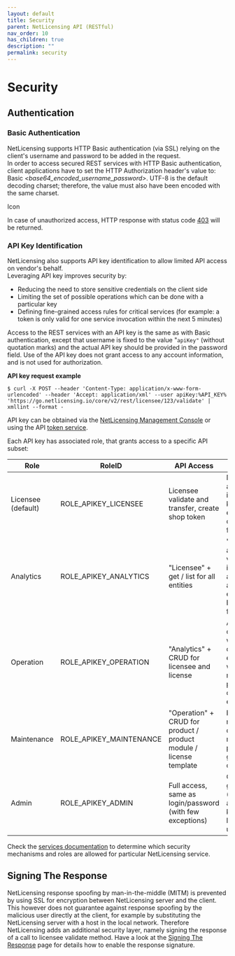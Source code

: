 ```yaml
---
layout: default
title: Security
parent: NetLicensing API (RESTful)
nav_order: 10
has_children: true
description: ""
permalink: security
---
```


Security
========

Authentication
--------------

### Basic Authentication

NetLicensing supports HTTP Basic authentication (via SSL) relying on the
client's username and password to be added in the request.  
In order to access secured REST services with HTTP Basic authentication,
client applications have to set the HTTP Authorization header's value
to: Basic *\<base64\_encoded\_username\_password\>*. UTF-8 is the
default decoding charset; therefore, the value must also have been
encoded with the same charset.

<span class="aui-icon icon-warning">Icon</span>

In case of unauthorized access, HTTP response with status
code <a href="https://en.wikipedia.org/wiki/HTTP_403" class="external-link">403</a> will
be returned.

### API Key Identification

NetLicensing also supports API key identification to allow limited API
access on vendor's behalf.  
Leveraging API key improves security by:

-   Reducing the need to store sensitive credentials on the client side
-   Limiting the set of possible operations which can be done with a
    particular key
-   Defining fine-grained access rules for critical services (for
    example: a token is only valid for one service invocation within the
    next 5 minutes)

Access to the REST services with an API key is the same as with Basic
authentication, except that username is fixed to the value
"`apiKey"` (without quotation marks) and the actual API key should be
provided in the password field. Use of the API key does not grant access
to any account information, and is not used for authorization.

**API key request example**

``` theme:
$ curl -X POST --header 'Content-Type: application/x-www-form-urlencoded' --header 'Accept: application/xml' --user apiKey:%API_KEY% 'https://go.netlicensing.io/core/v2/rest/licensee/123/validate' | xmllint --format -
```

API key can be obtained via
the <a href="https://ui.netlicensing.io" class="external-link">NetLicensing Management Console</a> or
using the API [token service](token-services).

Each API key has associated role, that grants access to a specific API
subset:

| Role               | RoleID                    | API Access                                                         | Description                                                                                                         |
|--------------------|---------------------------|--------------------------------------------------------------------|---------------------------------------------------------------------------------------------------------------------|
| Licensee (default) | ROLE\_APIKEY\_LICENSEE    | Licensee validate and transfer, create shop token                  | Minimum access level, intended for keys embedded in client software for validation                                  |
| Analytics          | ROLE\_APIKEY\_ANALYTICS   | "Licensee" + get / list for all entities                           | "Read-only" access (except validation), intended for automated access to entities from ERP, CRM, etc. for analytics |
| Operation          | ROLE\_APIKEY\_OPERATION   | "Analytics" + CRUD for licensee and license                        | Allows all operations with operational entities, but will not allow modification of product configuration entities  |
| Maintenance        | ROLE\_APIKEY\_MAINTENANCE | "Operation" + CRUD for product / product module / license template | Full product maintenance, does not allow modification to profile and any global configurations                      |
| Admin              | ROLE\_APIKEY\_ADMIN       | Full access, same as login/password (with few exceptions)          | Can be used to grant (temporary) access, while keeping login/password undiscovered                                  |


Check the [services documentation](services) to determine
which security mechanisms and roles are allowed for particular
NetLicensing service.


Signing The Response
--------------------

NetLicensing response spoofing by man-in-the-middle (MITM) is prevented by using SSL for encryption between NetLicensing server and the client. This however does not guarantee against response spoofing by the malicious user directly at the client, for example by substituting the NetLicensing server with a host in the local network. Therefore NetLicensing adds an additional security layer, namely signing the response of a call to licensee validate method. Have a look at the [Signing The Response](signing-the-response) page for details how to enable the response signature.

